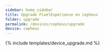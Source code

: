 ```yaml
---
sidebar: home_sidebar
title: Upgrade PixelExperience on cepheus
folder: upgrade
permalink: /devices/cepheus/upgrade
device: cepheus
---
```

{% include templates/device_upgrade.md %}
